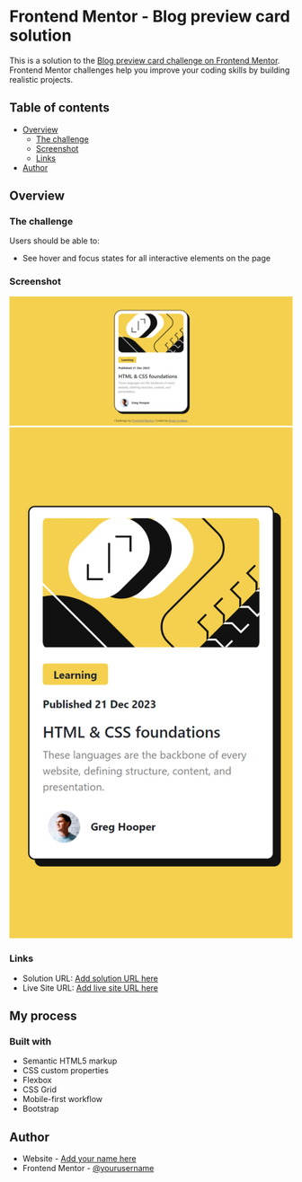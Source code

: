 # Frontend Mentor - Blog preview card solution

This is a solution to the [Blog preview card challenge on Frontend Mentor](https://www.frontendmentor.io/challenges/blog-preview-card-ckPaj01IcS). Frontend Mentor challenges help you improve your coding skills by building realistic projects. 

## Table of contents

- [Overview](#overview)
  - [The challenge](#the-challenge)
  - [Screenshot](#screenshot)
  - [Links](#links)
- [Author](#author)


## Overview

### The challenge

Users should be able to:

- See hover and focus states for all interactive elements on the page

### Screenshot

![](./FireShot%20Capture%20059%20-%20Frontend%20Mentor%20-%20Blog%20preview%20card%20-%20127.0.0.1.png)
![](./127.0.0.1_5500_index.html.png)



### Links

- Solution URL: [Add solution URL here](https://your-solution-url.com)
- Live Site URL: [Add live site URL here](https://your-live-site-url.com)

## My process

### Built with

- Semantic HTML5 markup
- CSS custom properties
- Flexbox
- CSS Grid
- Mobile-first workflow
- Bootstrap


## Author

- Website - [Add your name here](https://www.your-site.com)
- Frontend Mentor - [@yourusername](https://www.frontendmentor.io/profile/blordeus)


